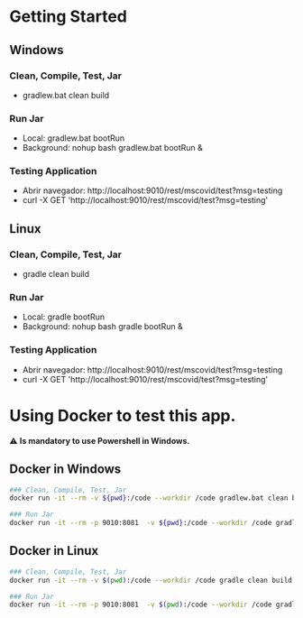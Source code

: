 # Getting Started

## Windows

### Clean, Compile, Test, Jar
* gradlew.bat clean build

### Run Jar
* Local:      gradlew.bat bootRun
* Background: nohup bash gradlew.bat bootRun &

### Testing Application
* Abrir navegador: http://localhost:9010/rest/mscovid/test?msg=testing
* curl -X GET 'http://localhost:9010/rest/mscovid/test?msg=testing'

## Linux

### Clean, Compile, Test, Jar
* gradle clean build

### Run Jar
* Local:      gradle bootRun
* Background: nohup bash gradle bootRun &

### Testing Application
* Abrir navegador: http://localhost:9010/rest/mscovid/test?msg=testing
* curl -X GET 'http://localhost:9010/rest/mscovid/test?msg=testing'

# Using Docker to test this app.
⚠️ **Is mandatory to use Powershell in Windows.**
## Docker in Windows
```bash
### Clean, Compile, Test, Jar
docker run -it --rm -v ${pwd}:/code --workdir /code gradlew.bat clean build

### Run Jar
docker run -it --rm -p 9010:8081  -v ${pwd}:/code --workdir /code gradlew.bat bootRun
```
## Docker in Linux
```bash
### Clean, Compile, Test, Jar
docker run -it --rm -v $(pwd):/code --workdir /code gradle clean build

### Run Jar
docker run -it --rm -p 9010:8081  -v $(pwd):/code --workdir /code gradle bootRun
```